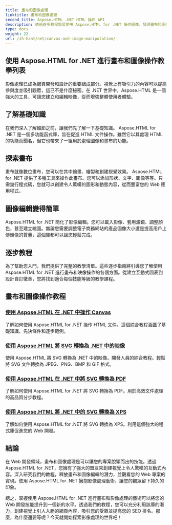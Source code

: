 ```yaml
---
title: 畫布和圖像處理
linktitle: 畫布和圖像處理
second_title: Aspose.HTML .NET HTML 操作 API
description: 透過逐步教程學習使用 Aspose.HTML for .NET 操作圖像。發現畫布和圖像編輯的力量。
type: docs
weight: 22
url: /zh-hant/net/canvas-and-image-manipulation/
---
```


## 使用 Aspose.HTML for .NET 進行畫布和圖像操作教學列表

影像處理已成為網頁開發和設計的重要組成部分。視覺上有吸引力的內容可以提高參與度並吸引觀眾，這已不是什麼秘密。在 .NET 世界中，Aspose.HTML 是一個強大的工具，可讓您建立和編輯映像，從而增強整體使用者體驗。

## 了解基礎知識

在我們深入了解細節之前，讓我們先了解一下基礎知識。 Aspose.HTML for .NET 是一個多功能函式庫，旨在促進 HTML 文件操作。雖然它以其處理 HTML 的功能而聞名，但它也帶來了一組用於處理圖像和畫布的功能。

## 探索畫布

畫布就像數位畫布，您可以在其中繪畫、繪製和創建視覺效果。 Aspose.HTML for .NET 提供了多種工具來操作此畫布。您可以添加形狀、文字、圖像等等。只需幾行程式碼，您就可以創建令人驚嘆的圖形和動態內容，從而豐富您的 Web 應用程式。

## 圖像編輯變得簡單

Aspose.HTML for .NET 簡化了影像編輯。您可以載入影像、套用濾鏡、調整顏色，甚至建立縮圖。無論您需要調整電子商務網站的產品圖像大小還是提高用戶上傳頭像的質量，這個庫都可以讓您輕鬆完成。

## 逐步教程

為了幫助您入門，我們提供了完整的教學清單。這些逐步指南將引導您了解使用 Aspose.HTML for .NET 進行畫布和映像操作的各個方面。從建立互動式圖表到設計自訂徽章，您將找到適合每個技能等級的教學課程。

## 畫布和圖像操作教程
### [使用 Aspose.HTML 在 .NET 中操作 Canvas](./manipulating-canvas/)
了解如何使用 Aspose.HTML for .NET 操作 HTML 文件。這個綜合教程涵蓋了基礎知識、先決條件和逐步範例。
### [使用 Aspose.HTML 將 SVG 轉換為 .NET 中的映像](./convert-svg-to-image/)
使用 Aspose.HTML 將 SVG 轉換為 .NET 中的映像。開發人員的綜合教程。輕鬆將 SVG 文件轉換為 JPEG、PNG、BMP 和 GIF 格式。
### [使用 Aspose.HTML 在 .NET 中將 SVG 轉換為 PDF](./convert-svg-to-pdf/)
了解如何使用 Aspose.HTML for .NET 將 SVG 轉換為 PDF。用於高效文件處理的高品質分步教程。
### [使用 Aspose.HTML 將 .NET 中的 SVG 轉換為 XPS](./convert-svg-to-xps/)
了解如何使用 Aspose.HTML for .NET 將 SVG 轉換為 XPS。利用這個強大的程式庫促進您的 Web 開發。

## 結論

在 Web 開發領域，畫布和圖像處理是可以讓您的專案脫穎而出的技能。透過 Aspose.HTML for .NET，您擁有了強大的盟友來創建視覺上令人驚嘆的互動式內容。深入研究我們的教程，釋放畫布和圖像編輯的潛力，並觀看您的 Web 專案的實現。使用 Aspose.HTML for .NET 擁抱影像處理藝術，讓您的觀眾留下持久的印象。

總之，掌握使用 Aspose.HTML for .NET 進行畫布和影像處理的藝術可以將您的 Web 開發技能提升到一個新的水平。透過我們的教程，您可以充分利用該庫的潛力，創建視覺上引人入勝的網頁內容，吸引您的受眾並提高您的 SEO 排名。那麼，為什麼還要等呢？今天就開始探索影像處理的世界吧！